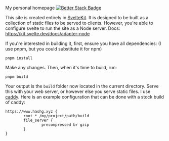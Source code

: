 My personal homepage
[![Better Stack Badge](https://uptime.betterstack.com/status-badges/v3/monitor/w05i.svg)](https://uptime.betterstack.com/?utm_source=status_badge)

This site is created entirely in [SvelteKit](https://kit.svelte.dev/). It is designed to be built as a collection of static files to be served to clients.
However, you're able to configure svelte to run the site as a Node server. Docs: https://kit.svelte.dev/docs/adapter-node

If you're interested in building it, first, ensure you have all dependencies:
(I use pnpm, but you could substitute it for npm)
```
pnpm install
```
Make any changes. Then, when it's time to build, run:
```
pnpm build
```
Your output is the `build` folder now located in the current directory. Serve this with your web server, or however else you serve static files.
I use [caddy](https://caddyserver.com/). Here is an example configuration that can be done with a stock build of caddy:
```
https://www.hashg.xyz {
        root * /my/project/path/build
        file_server {
                precompressed br gzip
        }
}
```
